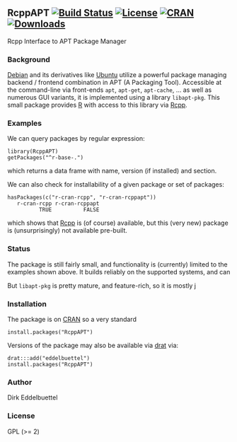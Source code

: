 ## RcppAPT [![Build Status](https://travis-ci.org/eddelbuettel/rcppapt.svg)](https://travis-ci.org/eddelbuettel/rcppapt) [![License](http://img.shields.io/badge/license-GPL%20%28%3E=%202%29-brightgreen.svg?style=flat)](http://www.gnu.org/licenses/gpl-2.0.html) [![CRAN](http://www.r-pkg.org/badges/version/RcppAPT)](http://cran.rstudio.com/package=RcppAPT) [![Downloads](http://cranlogs.r-pkg.org/badges/RcppAPT?color=brightgreen)](http://www.r-pkg.org/pkg/RcppAPT)

Rcpp Interface to APT Package Manager

### Background

[Debian](http://www.debian.org) and its derivatives like [Ubuntu]() utilize a
powerful package managing backend / frontend combination in APT (A Packaging
Tool).  Accessible at the command-line via front-ends `apt`, `apt-get`,
`apt-cache`, ... as well as numerous GUI variants, it is implemented using a
library `libapt-pkg`.  This small package provides
[R](http://www.r-project.org) with access to this library via
[Rcpp](http://dirk.eddelbuettel.com/code/rcpp.html). 

### Examples

We can query packages by regular expression:

```{.r}
library(RcppAPT)
getPackages("^r-base-.")
``` 

which returns a data frame with name, version (if installed) and section.

We can also check for installability of a given package or set of packages:

```{.r}
hasPackages(c("r-cran-rcpp", "r-cran-rcppapt"))
   r-cran-rcpp r-cran-rcppapt 
          TRUE          FALSE 
```

which shows that [Rcpp](http://dirk.eddelbuettel.com/code/rcpp.html) is (of
course) available, but this (very new) package is (unsurprisingly) not
available pre-built.

### Status

The package is still fairly small, and functionality is (currently) limited
to the examples shown above.  It builds reliably on the supported systems,
and can 

But `libapt-pkg` is pretty mature, and feature-rich, so it is mostly j

### Installation

The package is on [CRAN](http://cran.r-project.orh) so a very standard

```{.r}
install.packages("RcppAPT")
```

Versions of the package may also be available via
[drat](http://dirk.eddelbuettel.com/code/drat.html) via:

```{.r}
drat:::add("eddelbuettel")
install.packages("RcppAPT")
```


### Author

Dirk Eddelbuettel 

### License

GPL (>= 2)

